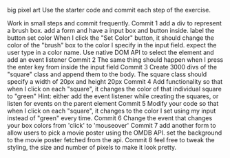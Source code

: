 big pixel art
Use the starter code and commit each step of the exercise.

Work in small steps and commit frequently.
Commit 1
add a div to represent a brush box.
add a form and have a input box and button inside. label the button set color
When I click the "Set Color" button, it should change the color of the "brush" box to the color I specify in the input field. expect the user type in a color name.
Use native DOM API to select the element and add an event listener
Commit 2
The same thing should happen when I press the enter key from inside the input field
Commit 3
Create 3000 divs of the "square" class and append them to the body. The square class should specify a width of 20px and height 20px
Commit 4
Add functionality so that when I click on each "square", it changes the color of that individual square to "green"
Hint: either add the event listener while creating the squares, or listen for events on the parent element
Commit 5
Modify your code so that when I click on each "square", it changes to the color I set using my input instead of "green" every time.
Commit 6
Change the event that changes your box colors from 'click' to 'mouseover'
Commit 7
add another form to allow users to pick a movie poster using the OMDB API.
set the background to the movie poster fetched from the api.
Commit 8
feel free to tweak the styling, the size and number of pixels to make it look pretty.